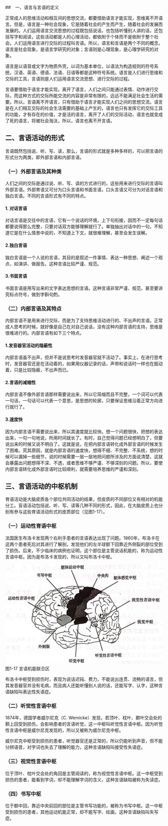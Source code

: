 
##　一、语言与言语的定义

正常成人的思维活动和相互间的思想交流，都要借助语言才能实现，思维离不开语言。但是，语言是一种社会现象，它是随着社会的产生而产生，随着社会的发展而发展的。人们运用语言交流思想的过程既包括说话，也包括听懂别人讲的话，还包括写字和阅读，这些活动都是人的心理活动，都依附于个体而不是依附于整个社会。人们运用语言进行交际的过程叫言语。所以，语言和言语是两个不同的概念。语言是社会现象，是语言学研究的对象；言语则是心理现象，是心理学研究的对象。

语言是以语音或文字为物质外壳，以词为基本单位，以语法为构造规则的符号系统，汉语、英语、德语、法语、日语等都是这种符号系统。语言是人们进行思维和交际的工具，言语则是人们运用语言交流思想、进行交际的过程。

言语要借助于语言才能实现，离开了语言，人们之间只能通过表情、动作进行交际，而这种方式的交际所能交流的内容是非常有限的，远远不能满足社会生活的需要。所以，言语离不开语言，只有借助于语言才能实现人们之间的思想交流。语言是在人们相互交际的社会生活需要的基础上产生的，语言也只有发挥它的交际工具的功能，才有存在的价值，才是活的语言，离开了人们的交际活动，语言也就变成了死的语言，将被社会淘汰，所以，语言也离不开言语。

## 二、言语活动的形式

言语既然包括说、听、写、读，那么，言语的形式就是多种多样的，可以把言语的形式分为两类，即外部言语和内部言语。

### （一）外部言语及其种类

人们之间的交际是通过说、听、写、读的方式进行的，这些用来进行交际的言语叫外部言语。外部育语又可分为口头言语和书面言语，口头言语又可分为对话言语和独白言语。不同的言语形式有不同的特点。

#### 1. 对话言语

对话言语是交往中的言语，它有一个说话的环境，上下句衔接，因而不一定每句话都要说得那么完整，只要对话双方能够理解就行了。单独抽出对话中的一句，不知道它是在什么情景中说的，不知道上下文，就很难理解，甚至会发生误解。

#### 2.独白言语

独白言语是一个人说的言语，其目的是叙述一件事情、表达一种思想、阐述一个观点，如演讲、做报告。这种言语比较严谨、规范。

#### 3.书面言语

书面言语是用写出来的文字表达思想的言语。这种言语非常严谨、规范，甚至要讲究标点符号，做到字斟句酌。

### （二）内部言语及其特点

内部言语不是用来进行交际，而是为了支持思维活动进行的、不出声的言语。正常成人思考的时候，就好像是自己在对自己说话，没有这种内部言语的支持，思维是很难进行的。内部言语有如下三个特点。

#### 1.发音器官活动的隐蔽性

内部言语虽不出声，但并不是说思考时发音器官就不活动了。事实上，在进行思考时，发音器官还是在活动着的，如果用仪器记录的话，声带和说话时一样也在振动着，只是比较隐蔽，不出声而已。

#### 2.言语的减缩性

内部言语不像外部言语那样需要说出来，所以它简缩而且不完整，一个词可以代表一句话，一句话可以代表一个意思，是思想的轮廓，只要保证思维沿着正常方向进行就行了。

#### 3.速度快

因为内部言语不需要说出来，所以其速度就比较快。想一个问题很快，把想的表达出来，一句一句地说，所用时间就长了。有时，自己觉得问题已经想明白了，但要说出来的时候又说不明白了。这就是说，在把内部言语转化成外部言语的时候发生了困难。究其原因，就是内部言语的速度快，想得不细、不完整、不系统，想的时候可以漏掉一些细节，说的时候需要一层一层地把问题所涉及的方面说清楚，这就会暴露出问题想得不深、不透，或者思维不够严谨、不够深刻的问题。所以，要使内部言语转化成外部言语时比较顺利，就需要培养思维的严谨和深刻。

## 三、言语活动的中枢机制

育语活动是大脑皮质各个部位共同活动的结果，但皮质的不同部位又有相对的机能分工。盲语活动包括说、听、写、读等几种不同的形式，因此，在大脑皮质上也分别有参与这些育语活动形式的皮质部位（见图1-17）。

### （一）运动性育语中枢

法国医生布洛卡发现两个右利手患者的言语表达出现了问题。1860年，布洛卡在这两个患者死后对其进行了解剖，发现他们的左半球额下回靠近外侧裂的部位受到了损伤。后来，不少临床的病例也证明，这个部位是主管说话机能的，称为运动性言语中枢。因为是布洛卡发现的，所以又叫布洛卡中枢。

![言语机能联合区](/images/opus/unclassified/theory/1-17.jpg "图1-17 言语机能联合区")<br/>
图1-17 言语机能联合区

布洛卡中枢受到损伤时，表现为说话迟钝、费力，不能说出连贯、流畅的语言，但其发音器官并没有毛病，而且病人还能听懂别人说的话，还能写字、认字，这种言语缺陷叫表达性失语症。

### （二）听觉性言语中枢

1874年，德国学者威尔尼克（C. Wemicke）发现，若顶叶、枕叶、颞叶交会处的颢上回受到损伤，会影响患者的言语听觉，这一中枢叫听觉性言语中枢。因为听觉性言语中枢是威尔尼克发现的，所以又被称为威尔尼克中枢。

威尔尼克中枢受到损伤的患者，听觉器官还是正常的，所以仍能听到声音，但不能分辨语音，对字词也失去了理解的能力，这种言语缺陷叫接受性失语症。

### （三）视觉性言语中枢

位于顶叶、枕叶交会处的角回是主管阅读的，称为视觉性言语中枢。这一中枢受到损伤的患者，能看到字词，却不能理解字词的含义，这种言语缺陷被称为失读症。

### （四）书写中枢

位于额中回，靠近中央前回的部位是主管书写功能的，被称为书写中枢。这一中枢受到损伤的患者，其他运动机能正常，却不能写字、绘画，这种言语缺陷叫失写症。
